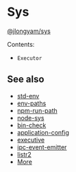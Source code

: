 # Sys

[@jlongyam/sys](https://www.npmjs.com/package/@jlongyam/sys)

Contents:

- `Executor`

## See also

- [std-env](https://github.com/unjs/std-env)
- [env-paths](https://github.com/sindresorhus/env-paths)
- [npm-run-path](https://github.com/sindresorhus/npm-run-path)
- [node-sys](https://github.com/techno-express/node-sys)
- [bin-check](https://github.com/kevva/bin-check)
- [application-config](https://github.com/LinusU/node-application-config)
- [executive](https://github.com/zeekay/executive)
- [ipc-event-emitter](https://github.com/chocolateboy/ipc-event-emitter)
- [listr2](https://github.com/listr2/listr2)
- [More](https://www.npmjs.com/search?q=keywords:cli)

